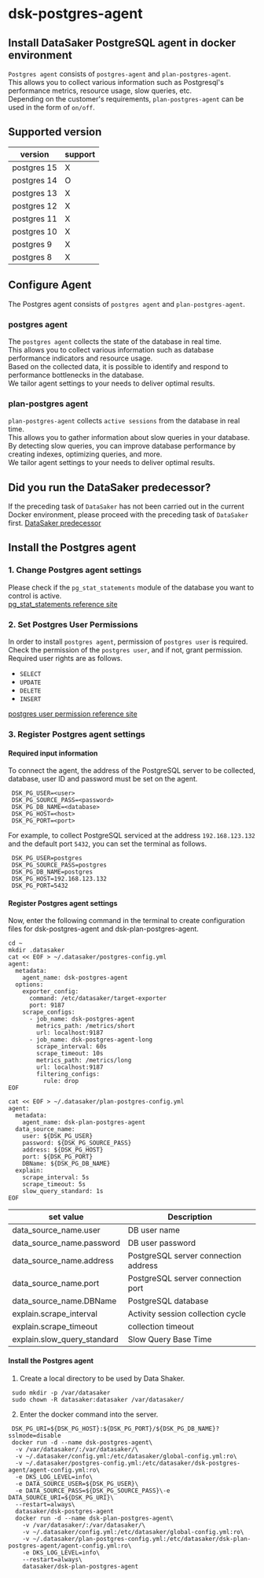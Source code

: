 # dsk-postgres-agent

## Install DataSaker PostgreSQL agent in docker environment

`Postgres agent` consists of `postgres-agent` and `plan-postgres-agent`.\
This allows you to collect various information such as Postgresql's performance metrics, resource usage, slow queries, etc.\
Depending on the customer's requirements, `plan-postgres-agent` can be used in the form of `on/off`.

## Supported version

| version | support |
| ----------- | ------- |
| postgres 15 | X |
| postgres 14 | O |
| postgres 13 | X |
| postgres 12 | X |
| postgres 11 | X |
| postgres 10 | X |
| postgres 9 | X |
| postgres 8 | X |

## Configure Agent

The Postgres agent consists of `postgres agent` and `plan-postgres-agent`.

### postgres agent

The `postgres agent` collects the state of the database in real time.\
This allows you to collect various information such as database performance indicators and resource usage.\
Based on the collected data, it is possible to identify and respond to performance bottlenecks in the database.\
We tailor agent settings to your needs to deliver optimal results.

### plan-postgres agent

`plan-postgres-agent` collects `active sessions` from the database in real time.\
This allows you to gather information about slow queries in your database.\
By detecting slow queries, you can improve database performance by creating indexes, optimizing queries, and more.\
We tailor agent settings to your needs to deliver optimal results.

## Did you run the DataSaker predecessor?

If the preceding task of `DataSaker` has not been carried out in the current Docker environment, please proceed with the preceding task of `DataSaker` first. [DataSaker predecessor](dsk-postgres-agent/en/$%7BPREPARATION\_MANUAL\_KR%7D/)

## Install the Postgres agent

### 1. Change Postgres agent settings

Please check if the `pg_stat_statements` module of the database you want to control is active.\
[pg\_stat\_statements reference site](https://www.postgresql.org/docs/14/pgstatstatements.html)

### 2. Set Postgres User Permissions

In order to install `postgres agent`, permission of `postgres user` is required.\
Check the permission of the `postgres user`, and if not, grant permission.\
Required user rights are as follows.

* `SELECT`
* `UPDATE`
* `DELETE`
* `INSERT`

[postgres user permission reference site](https://www.postgresql.org/docs/14/sql-grant.html)

### 3. Register Postgres agent settings

#### Required input information

To connect the agent, the address of the PostgreSQL server to be collected, database, user ID and password must be set on the agent.

```shell
 DSK_PG_USER=<user>
 DSK_PG_SOURCE_PASS=<password>
 DSK_PG_DB_NAME=<database>
 DSK_PG_HOST=<host>
 DSK_PG_PORT=<port>
```

For example, to collect PostgreSQL serviced at the address `192.168.123.132` and the default port `5432`, you can set the terminal as follows.

```shell
 DSK_PG_USER=postgres
 DSK_PG_SOURCE_PASS=postgres
 DSK_PG_DB_NAME=postgres
 DSK_PG_HOST=192.168.123.132
 DSK_PG_PORT=5432
```

#### Register Postgres agent settings

Now, enter the following command in the terminal to create configuration files for dsk-postgres-agent and dsk-plan-postgres-agent.

```shell
cd ~
mkdir .datasaker
cat << EOF > ~/.datasaker/postgres-config.yml
agent:
  metadata:
    agent_name: dsk-postgres-agent
  options:
    exporter_config:
      command: /etc/datasaker/target-exporter
      port: 9187
    scrape_configs:
      - job_name: dsk-postgres-agent
        metrics_path: /metrics/short
        url: localhost:9187
      - job_name: dsk-postgres-agent-long
        scrape_interval: 60s
        scrape_timeout: 10s
        metrics_path: /metrics/long
        url: localhost:9187
        filtering_configs:
          rule: drop
EOF

cat << EOF > ~/.datasaker/plan-postgres-config.yml
agent:
  metadata:
    agent_name: dsk-plan-postgres-agent
  data_source_name:
    user: ${DSK_PG_USER}
    password: ${DSK_PG_SOURCE_PASS}
    address: ${DSK_PG_HOST}
    port: ${DSK_PG_PORT}
    DBName: ${DSK_PG_DB_NAME}
  explain:
    scrape_interval: 5s
    scrape_timeout: 5s
    slow_query_standard: 1s
EOF
```

| set value | Description |
| ----------------------------- | ------------------------ |
| data\_source\_name.user | DB user name |
| data\_source\_name.password | DB user password |
| data\_source\_name.address | PostgreSQL server connection address |
| data\_source\_name.port | PostgreSQL server connection port |
| data\_source\_name.DBName | PostgreSQL database |
| explain.scrape\_interval | Activity session collection cycle |
| explain.scrape\_timeout | collection timeout |
| explain.slow\_query\_standard | Slow Query Base Time |

#### Install the Postgres agent

1. Create a local directory to be used by Data Shaker.

```shell
 sudo mkdir -p /var/datasaker
 sudo chown -R datasaker:datasaker /var/datasaker/
```

2. Enter the docker command into the server.

```shell
 DSK_PG_URI=${DSK_PG_HOST}:${DSK_PG_PORT}/${DSK_PG_DB_NAME}?sslmode=disable
 docker run -d --name dsk-postgres-agent\
  -v /var/datasaker/:/var/datasaker/\
  -v ~/.datasaker/config.yml:/etc/datasaker/global-config.yml:ro\
  -v ~/.datasaker/postgres-config.yml:/etc/datasaker/dsk-postgres-agent/agent-config.yml:ro\
  -e DKS_LOG_LEVEL=info\
  -e DATA_SOURCE_USER=${DSK_PG_USER}\
  -e DATA_SOURCE_PASS=${DSK_PG_SOURCE_PASS}\-e DATA_SOURCE_URI=${DSK_PG_URI}\
  --restart=always\
  datasaker/dsk-postgres-agent
  docker run -d --name dsk-plan-postgres-agent\
    -v /var/datasaker/:/var/datasaker/\
    -v ~/.datasaker/config.yml:/etc/datasaker/global-config.yml:ro\
    -v ~/.datasaker/plan-postgres-config.yml:/etc/datasaker/dsk-plan-postgres-agent/agent-config.yml:ro\
    -e DKS_LOG_LEVEL=info\
    --restart=always\
    datasaker/dsk-plan-postgres-agent
```